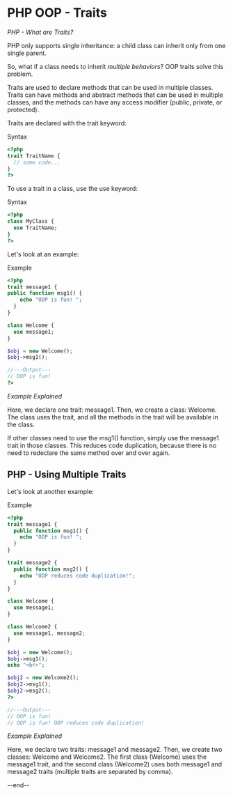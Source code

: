 

# PHP OOP - Traits

*PHP - What are Traits?*

PHP only supports single inheritance: a child class can inherit only from one single parent.

So, what if a class needs to inherit *multiple behaviors*? OOP traits solve this problem.

Traits are used to declare methods that can be used in multiple classes. Traits can have methods and abstract methods that can be used in multiple classes, and the methods can have any access modifier (public, private, or protected).

Traits are declared with the trait keyword:

Syntax

```php
<?php
trait TraitName {
  // some code...
}
?>

```

To use a trait in a class, use the use keyword:

Syntax

```php
<?php
class MyClass {
  use TraitName;
}
?>

```
Let's look at an example:

Example

```php
<?php
trait message1 {
public function msg1() {
    echo "OOP is fun! ";
  }
}

class Welcome {
  use message1;
}

$obj = new Welcome();
$obj->msg1();

//---Output---
// OOP is fun!
?>

```

*Example Explained*

Here, we declare one trait: message1. Then, we create a class: Welcome. The class uses the trait, and all the methods in the trait will be available in the class.

If other classes need to use the msg1() function, simply use the message1 trait in those classes. This reduces code duplication, because there is no need to redeclare the same method over and over again.

## PHP - Using Multiple Traits

Let's look at another example:

Example

```php
<?php
trait message1 {
  public function msg1() {
    echo "OOP is fun! ";
  }
}

trait message2 {
  public function msg2() {
    echo "OOP reduces code duplication!";
  }
}

class Welcome {
  use message1;
}

class Welcome2 {
  use message1, message2;
}

$obj = new Welcome();
$obj->msg1();
echo "<br>";

$obj2 = new Welcome2();
$obj2->msg1();
$obj2->msg2();
?>

//---Output---
// OOP is fun! 
// OOP is fun! OOP reduces code duplication!
```

*Example Explained*

Here, we declare two traits: message1 and message2. Then, we create two classes: Welcome and Welcome2. The first class (Welcome) uses the message1 trait, and the second class (Welcome2) uses both message1 and message2 traits (multiple traits are separated by comma).

--end--